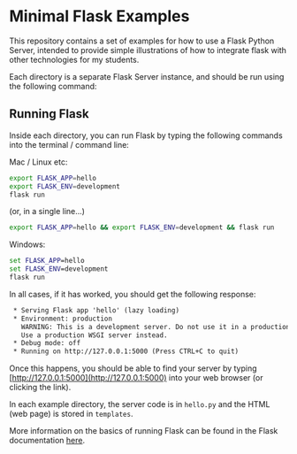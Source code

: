 # Minimal Flask Examples

This repository contains a set of examples for how to use a Flask Python Server, intended to provide simple illustrations of how to integrate flask with other technologies for my students.

Each directory is a separate Flask Server instance, and should be run using the following command:

## Running Flask
Inside each directory, you can run Flask by typing the following commands into the terminal / command line:

Mac / Linux etc:
```bash
export FLASK_APP=hello
export FLASK_ENV=development
flask run
```
(or, in a single line...)
```bash
export FLASK_APP=hello && export FLASK_ENV=development && flask run
```

Windows:
```cmd
set FLASK_APP=hello
set FLASK_ENV=development
flask run
```

In all cases, if it has worked, you should get the following response:
```txt
 * Serving Flask app 'hello' (lazy loading)
 * Environment: production
   WARNING: This is a development server. Do not use it in a production deployment.
   Use a production WSGI server instead.
 * Debug mode: off
 * Running on http://127.0.0.1:5000 (Press CTRL+C to quit)
```

Once this happens, you should be able to find your server by typing [http://127.0.0.1:5000](http://127.0.0.1:5000) into your web browser (or clicking the link).

In each example directory, the server code is in `hello.py` and the HTML (web page) is stored in `templates`.

More information on the basics of running Flask can be found in the Flask documentation [here](https://flask.palletsprojects.com/en/2.1.x/quickstart/).

